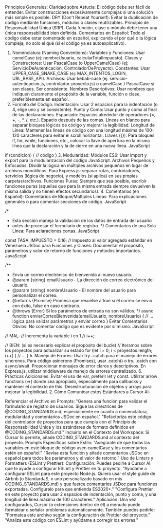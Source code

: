 Principios Generales:
Claridad sobre Astucia: El código debe ser fácil de entender. Evitar construcciones excesivamente complejas si una solución más simple es posible.
DRY (Don't Repeat Yourself): Evitar la duplicación de código mediante funciones, módulos o clases reutilizables.
Principio de Responsabilidad Única (SRP): Cada función, clase o módulo debe tener una única responsabilidad bien definida.
Comentarios en Español: Todo el código debe estar comentado en español, explicando el por qué o la lógica compleja, no solo el qué (si el código ya es autoexplicativo).
1. Nomenclatura (Naming Conventions):
Variables y Funciones: Usar camelCase (ej: nombreUsuario, calcularTotalImpuesto).
Clases y Constructores: Usar PascalCase (o UpperCamelCase) (ej: ServicioDeAutenticacion, ControladorDeProyecto).
Constantes: Usar UPPER_CASE_SNAKE_CASE (ej: MAX_INTENTOS_LOGIN, URL_BASE_API).
Archivos: Usar kebab-case (ej: servicio-autenticacion.js, controlador-proyecto.js) o camelCase / PascalCase si son clases. Ser consistente.
Nombres Descriptivos: Usar nombres que indiquen claramente el propósito de la variable, función o clase, preferiblemente en español.
2. Formato del Código:
Indentación: Usar 2 espacios para la indentación (o 4, elige uno y sé consistente).
Punto y Coma: Usar punto y coma al final de las declaraciones.
Espaciado:
Espacios alrededor de operadores (=, +, -, *, /, etc.).
Espacio después de las comas.
Líneas en blanco para separar bloques lógicos de código y mejorar la legibilidad.
Longitud de Línea: Mantener las líneas de código con una longitud máxima de 100-120 caracteres para evitar el scroll horizontal.
Llaves ({}): Para bloques if, for, while, funciones, etc., colocar la llave de apertura en la misma línea que la declaración y la de cierre en una nueva línea.
JavaScript

if (condicion) {
  // código
}
3. Modularidad:
Módulos ES6: Usar import y export para la modularización del código JavaScript.
Archivos Pequeños y Enfocados: Dividir la lógica en múltiples archivos pequeños en lugar de archivos monolíticos.
Para Express.js: separar rutas, controladores, servicios (lógica de negocio), y modelos (si aplica) en sus propias carpetas/archivos.
Funciones Puras: Siempre que sea posible, escribir funciones puras (aquellas que para la misma entrada siempre devuelven la misma salida y no tienen efectos secundarios).
4. Comentarios (en Español):
Comentarios de Bloque/Múltiples Líneas: Para explicaciones generales o para comentar secciones de código.
JavaScript

/*
 * Esta sección maneja la validación de los datos de entrada del usuario
 * antes de procesar el formulario de registro.
 */
Comentarios de una Sola Línea: Para aclaraciones cortas.
JavaScript

const TASA_IMPUESTO = 0.16; // Impuesto al valor agregado estándar en Venezuela
JSDoc para Funciones y Clases: Documentar el propósito, parámetros y valor de retorno de funciones y métodos importantes.
JavaScript

/**
 * Envía un correo electrónico de bienvenida al nuevo usuario.
 * @param {string} emailUsuario - La dirección de correo electrónico del usuario.
 * @param {string} nombreUsuario - El nombre del usuario para personalizar el correo.
 * @returns {Promise<boolean>} Promesa que resuelve a true si el correo se envió con éxito, false en caso contrario.
 * @throws {Error} Si los parámetros de entrada no son válidos.
 */
async function enviarCorreoBienvenida(emailUsuario, nombreUsuario) {
  // ... lógica para validar parámetros y enviar correo
}
Evitar Comentarios Obvios: No comentar código que es evidente por sí mismo.
JavaScript

// MAL:
// Incrementa la variable i en 1
// i++;

// BIEN: (si es necesario explicar el propósito del bucle)
// Iteramos sobre los proyectos para actualizar su estado
for (let i = 0; i < proyectos.length; i++) {
  // ...
}
5. Manejo de Errores:
Usar try...catch para el manejo de errores síncronos.
Para código asíncrono (Promises), usar .catch() o try...catch con async/await.
Proporcionar mensajes de error claros y descriptivos.
En Express.js, utilizar middleware de manejo de errores centralizado.
6. Prácticas Adicionales:
Evitar el uso de var, preferir let y const.
Utilizar arrow functions (=>) donde sea apropiado, especialmente para callbacks y mantener el contexto de this.
Desestructuración de objetos y arrays para mejorar la legibilidad.
2. Cómo Comunicar estos Estándares a Cursor AI:

Referenciar el Archivo en Prompts:
"Genera una función para validar el formulario de registro de usuarios. Sigue las directrices de @CODING_STANDARDS.md, especialmente en cuanto a nomenclatura, modularidad y comentarios JSDoc en español."
"Refactoriza este código del controlador de proyectos para que cumpla con el Principio de Responsabilidad Única y los estándares de formato definidos en @CODING_STANDARDS.md."
Incluirlo en el Contexto del Workspace: Si Cursor lo permite, añade CODING_STANDARDS.md al contexto del proyecto.
Prompts Específicos sobre Estilo:
"Asegúrate de que todas las variables en este bloque de código usen camelCase y los comentarios estén en español."
"Revisa esta función y añade comentarios JSDoc en español para todos los parámetros y el valor de retorno."
Uso de Linters y Formatters (ESLint y Prettier):
Configuración: Puedes pedirle a Cursor AI que te ayude a configurar ESLint y Prettier en tu proyecto.
"Ayúdame a configurar ESLint para este proyecto Node.js. Quiero usar el style guide de Airbnb (o StandardJS, o uno personalizado basado en mis CODING_STANDARDS.md) y que fuerce comentarios JSDoc para funciones exportadas. Configúralo para que entienda ES2020+."
"Configura Prettier en este proyecto para usar 2 espacios de indentación, punto y coma, y una longitud de línea máxima de 100 caracteres."
Aplicación: Una vez configurados, Cursor (o extensiones dentro de él) a menudo puede formatear o señalar problemas automáticamente. También puedes pedirle:
"Formatea este archivo según la configuración de Prettier del proyecto."
"Analiza este código con ESLint y ayúdame a corregir los errores."